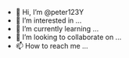 - 👋 Hi, I’m @peter123Y
- 👀 I’m interested in ...
- 🌱 I’m currently learning ...
- 💞️ I’m looking to collaborate on ...
- 📫 How to reach me ...

<!---
peter123Y/peter123Y is a ✨ special ✨ repository because its `README.md` (this file) appears on your GitHub profile.
You can click the Preview link to take a look at your changes.
--->
